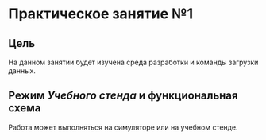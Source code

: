 # Практическое занятие №1

## Цель

На данном занятии будет изучена среда разработки и команды загрузки данных.

## Режим _Учебного стенда_ и функциональная схема

Работа может выполняться на симуляторе или на учебном стенде.
